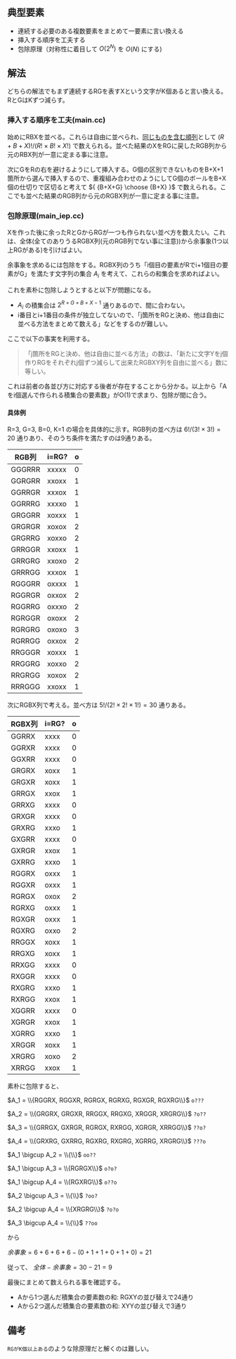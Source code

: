## 典型要素

* 連続する必要のある複数要素をまとめて一要素に言い換える
* 挿入する順序を工夫する
* 包除原理（対称性に着目して $O(2^N)$ を $O(N)$ にする)

## 解法

どちらの解法でもまず連続するRGを表すXという文字がK個あると言い換える。RとGはKずつ減らす。

### 挿入する順序を工夫(main.cc)

始めにRBXを並べる。これらは自由に並べられ、[同じものを含む順列](https://examist.jp/mathematics/baainokazu/onajimono-jyunretu/)として $(R+B+X)!/(R! \times B! \times X!)$ で数えられる。並べた結果のXをRGに戻したRGB列から元のRBX列が一意に定まる事に注意。

次にGをRの右を避けるようにして挿入する。G個の区別できないものをB+X+1箇所から選んで挿入するので、重複組み合わせのようにしてG個のボールをB+X個の仕切りで区切ると考えて ${ {B+X+G} \choose {B+X} }$ で数えられる。ここでも並べた結果のRGB列から元のRGBX列が一意に定まる事に注意。

### 包除原理(main_iep.cc)

Xを作った後に余ったRとGからRGが一つも作られない並べ方を数えたい。これは、全体(全てのありうるRGBX列(元のRGB列でない事に注意))から余事象(1つ以上RGがある)を引けばよい。

余事象を求めるには包除をする。RGBX列のうち「i個目の要素がRでi+1個目の要素がG」を満たす文字列の集合 $A_i$ を考えて、これらの和集合を求めればよい。

これを素朴に包除しようとすると以下が問題になる。

* $A_i$ の積集合は $2^{R+G+B+X-1}$ 通りあるので、間に合わない。
* i番目とi+1番目の条件が独立してないので、「j箇所をRGと決め、他は自由に並べる方法をまとめて数える」などをするのが難しい。

ここで以下の事実を利用する。

> 「j箇所をRGと決め、他は自由に並べる方法」の数は、「新たに文字Yをj個作りRGをそれぞれj個ずつ減らして出来たRGBXY列を自由に並べる」数に等しい。

これは前者の各並び方に対応する後者が存在することから分かる。以上から「Aをi個選んで作られる積集合の要素数」がO(1)で求まり、包除が間に合う。

#### 具体例

R=3, G=3, B=0, K=1 の場合を具体的に示す。RGB列の並べ方は $6!/(3! \times 3!) = 20$ 通りあり、そのうち条件を満たすのは9通りある。

| RGB列  | i=RG? | o |
|--------|-------|---|
| GGGRRR | xxxxx | 0 |
| GGRGRR | xxoxx | 1 |
| GGRRGR | xxxox | 1 |
| GGRRRG | xxxxo | 1 |
| GRGGRR | xoxxx | 1 |
| GRGRGR | xoxox | 2 |
| GRGRRG | xoxxo | 2 |
| GRRGGR | xxoxx | 1 |
| GRRGRG | xxoxo | 2 |
| GRRRGG | xxxox | 1 |
| RGGGRR | oxxxx | 1 |
| RGGRGR | oxxox | 2 |
| RGGRRG | oxxxo | 2 |
| RGRGGR | oxoxx | 2 |
| RGRGRG | oxoxo | 3 |
| RGRRGG | oxxox | 2 |
| RRGGGR | xoxxx | 1 |
| RRGGRG | xoxxo | 2 |
| RRGRGG | xoxox | 2 |
| RRRGGG | xxoxx | 1 |

次にRGBX列で考える。並べ方は $5!/(2! \times 2! \times 1!) = 30$ 通りある。

| RGBX列| i=RG?| o|
|-------|------|---|
| GGRRX | xxxx | 0 |
| GGRXR | xxxx | 0 |
| GGXRR | xxxx | 0 |
| GRGRX | xoxx | 1 |
| GRGXR | xoxx | 1 |
| GRRGX | xxox | 1 |
| GRRXG | xxxx | 0 |
| GRXGR | xxxx | 0 |
| GRXRG | xxxo | 1 |
| GXGRR | xxxx | 0 |
| GXRGR | xxox | 1 |
| GXRRG | xxxo | 1 |
| RGGRX | oxxx | 1 |
| RGGXR | oxxx | 1 |
| RGRGX | oxox | 2 |
| RGRXG | oxxx | 1 |
| RGXGR | oxxx | 1 |
| RGXRG | oxxo | 2 |
| RRGGX | xoxx | 1 |
| RRGXG | xoxx | 1 |
| RRXGG | xxxx | 0 |
| RXGGR | xxxx | 0 |
| RXGRG | xxxo | 1 |
| RXRGG | xxox | 1 |
| XGGRR | xxxx | 0 |
| XGRGR | xxox | 1 |
| XGRRG | xxxo | 1 |
| XRGGR | xoxx | 1 |
| XRGRG | xoxo | 2 |
| XRRGG | xxox | 1 |

素朴に包除すると、

$A_1 = \\{RGGRX, RGGXR, RGRGX, RGRXG, RGXGR, RGXRG\\}$ `o???`

$A_2 = \\{GRGRX, GRGXR, RRGGX, RRGXG, XRGGR, XRGRG\\}$ `?o??`

$A_3 = \\{GRRGX, GXRGR, RGRGX, RXRGG, XGRGR, XRRGG\\}$ `??o?`

$A_4 = \\{GRXRG, GXRRG, RGXRG, RXGRG, XGRRG, XRGRG\\}$ `???o`

$A_1 \bigcup A_2 = \\{\\}$ `oo??`

$A_1 \bigcup A_3 = \\{RGRGX\\}$ `o?o?`

$A_1 \bigcup A_4 = \\{RGXRG\\}$ `o??o`

$A_2 \bigcup A_3 = \\{\\}$ `?oo?`

$A_2 \bigcup A_4 = \\{XRGRG\\}$ `?o?o`

$A_3 \bigcup A_4 = \\{\\}$ `??oo`

から

$余事象 = 6+6+6+6-(0+1+1+0+1+0) = 21$

従って、 $全体-余事象=30-21=9$

最後にまとめて数えられる事を確認する。

* Aから1つ選んだ積集合の要素数の和: RGXYの並び替えで24通り
* Aから2つ選んだ積集合の要素数の和: XYYの並び替えで3通り

## 備考

`RGがK個以上ある`のような除原理だと解くのは難しい。
